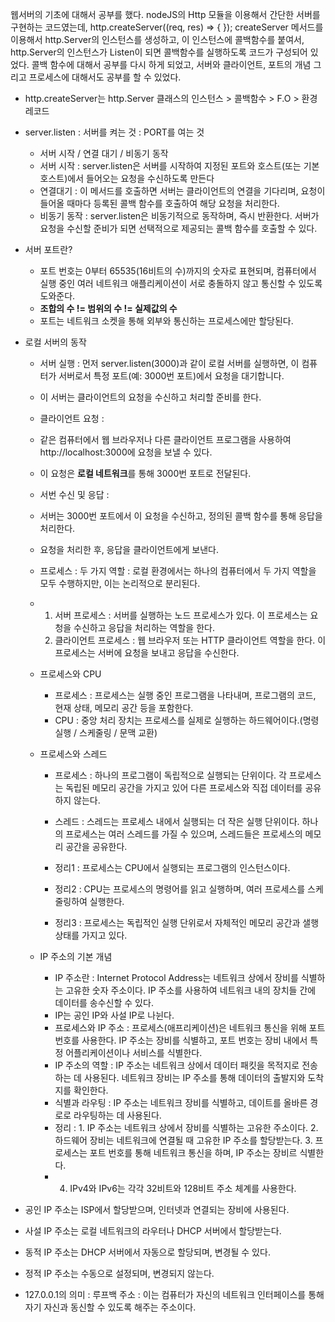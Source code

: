 웹서버의 기초에 대해서 공부를 했다. nodeJS의 Http 모듈을 이용해서 간단한 서버를 구현하는 코드였는데, http.createServer((req, res) => { }); createServer 메서드를 이용해서 http.Server의 인스턴스를 생성하고, 
이 인스턴스에 콜백함수를 붙여서, http.Server의 인스턴스가 Listen이 되면 콜백함수를 실행하도록 코드가 구성되어 있었다. 콜백 함수에 대해서 공부를 다시 하게 되었고, 서버와 클라이언트, 포트의 개념 그리고 프로세스에 대해서도 공부를 할 수 있었다.

- http.createServer는 http.Server 클래스의 인스턴스 > 콜백함수 > F.O > 환경레코드
- server.listen : 서버를 켜는 것 : PORT를 여는 것
  - 서버 시작 / 연결 대기 / 비동기 동작
  - 서버 시작 : server.listen은 서버를 시작하여 지정된 포트와 호스트(또는 기본 호스트)에서 들어오는 요청을 수신하도록 만든다
  - 연결대기 : 이 메서드를 호출하면 서버는 클라이언트의 연결을 기다리며, 요청이 들어올 때마다 등록된 콜백 함수를 호출하여 해당 요청을 처리한다.
  - 비동기 동작 : server.listen은 비동기적으로 동작하며, 즉시 반환한다. 서버가 요청을 수신할 준비가 되면 선택적으로 제공되는 콜백 함수를 호출할 수 있다.

- 서버 포트란?
  - 포트 번호는 0부터 65535(16비트의 수)까지의 숫자로 표현되며, 컴퓨터에서 실행 중인 여러 네트워크 애플리케이션이 서로 충돌하지 않고 통신할 수 있도록 도와준다.
  - **조합의 수 != 범위의 수 != 실제값의 수**
  - 포트는 네트워크 소켓을 통해 외부와 통신하는 프로세스에만 할당된다. 

- 로컬 서버의 동작
  - 서버 실행 : 먼저 server.listen(3000)과 같이 로컬 서버를 실행하면, 이 컴퓨터가 서버로서 특정 포트(예: 3000번 포트)에서 요청을 대기합니다.
  - 이 서버는 클라이언트의 요청을 수신하고 처리할 준비를 한다.
  - 클라이언트 요청 :
  - 같은 컴퓨터에서 웹 브라우저나 다른 클라이언트 프로그램을 사용하여 http://localhost:3000에 요청을 보낼 수 있다.
  - 이 요청은 **로컬 네트워크**를 통해 3000번 포트로 전달된다.
  - 서번 수신 및 응답 :
  - 서버는 3000번 포트에서 이 요청을 수신하고, 정의된 콜백 함수를 통해 응답을 처리한다.
  - 요청을 처리한 후, 응답을 클라이언트에게 보낸다.
 
  - 프로세스 : 두 가지 역할 : 로컬 환경에서는 하나의 컴퓨터에서 두 가지 역할을 모두 수행하지만, 이는 논리적으로 분리된다.
  - 1. 서버 프로세스 : 서버를 실행하는 노드 프로세스가 있다. 이 프로세스는 요청을 수신하고 응답을 처리하는 역할을 한다.
    2. 클라이언트 프로세스 : 웹 브라우저 또는 HTTP 클라이언트 역할을 한다. 이 프로세스는 서버에 요청을 보내고 응답을 수신한다.

  - 프로세스와 CPU
    - 프로세스 : 프로세스는 실행 중인 프로그램을 나타내며, 프로그램의 코드, 현재 상태, 메모리 공간 등을 포함한다.
    - CPU : 중앙 처리 장치는 프로세스를 실제로 실행하는 하드웨어이다.(명령 실행 / 스케줄링 / 문맥 교환)

  - 프로세스와 스레드
    - 프로세스 : 하나의 프로그램이 독립적으로 실행되는 단위이다. 각 프로세스는 독립된 메모리 공간을 가지고 있어 다른 프로세스와 직접 데이터를 공유하지 않는다.
    - 스레드 : 스레드는 프로세스 내에서 실행되는 더 작은 실행 단위이다. 하나의 프로세스는 여러 스레드를 가질 수 있으며, 스레드들은 프로세스의 메모리 공간을 공유한다.
   
    - 정리1 : 프로세스는 CPU에서 실행되는 프로그램의 인스턴스이다.
    - 정리2 : CPU는 프로세스의 명령어를 읽고 실행하며, 여러 프로세스를 스케줄링하여 실행한다.
    - 정리3 : 프로세스는 독립적인 실행 단위로서 자체적인 메모리 공간과 샐행 상태를 가지고 있다.

  - IP 주소의 기본 개념
    - IP 주소란 : Internet Protocol Address는 네트워크 상에서 장비를 식별하는 고유한 숫자 주소이다. IP 주소를 사용하여 네트워크 내의 장치들 간에 데이터를 송수신할 수 있다.
    - IP는 공인 IP와 사설 IP로 나뉜다.
    - 프로세스와 IP 주소 : 프로세스(애프리케이션)은 네트워크 통신을 위해 포트 번호를 사용한다. IP 주소는 장비를 식별하고, 포트 번호는 장비 내에서 특정 어플리케이션이나 서비스를 식별한다.
    - IP 주소의 역할 : IP 주소는 네트워크 상에서 데이터 패킷을 목적지로 전송하는 데 사용된다. 네트워크 장비는 IP 주소를 통해 데이터의 출발지와 도착지를 확인한다.
    - 식별과 라우팅 : IP 주소는 네트워크 장비를 식별하고, 데이트를 올바른 경로로 라우팅하는 데 사용된다.
    - 정리 : 1. IP 주소는 네트워크 상에서 장비를 식별하는 고유한 주소이다. 2. 하드웨어 장비는 네트워크에 연결될 때 고유한 IP 주소를 할당받는다. 3. 프로세스는 포트 번호를 통해 네트워크 통신을 하며, IP 주소는 장비르 식별한다.
    - 4. IPv4와 IPv6는 각각 32비트와 128비트 주소 체계를 사용한다.
- 공인 IP 주소는 ISP에서 할당받으며, 인터넷과 연결되는 장비에 사용된다.
- 사설 IP 주소는 로컬 네트워크의 라우터나 DHCP 서버에서 할당받는다.
- 동적 IP 주소는 DHCP 서버에서 자동으로 할당되며, 변경될 수 있다.
- 정적 IP 주소는 수동으로 설정되며, 변경되지 않는다.
- 127.0.0.1의 의미 : 루프백 주소 : 이는 컴퓨터가 자신의 네트워크 인터페이스를 통해 자기 자신과 동신할 수 있도록 해주는 주소이다.

